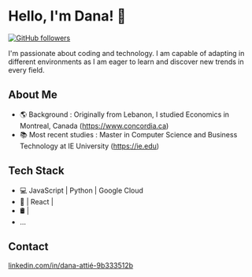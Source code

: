 # Hello, I'm Dana! 👋


[![GitHub followers](https://img.shields.io/github/followers/danaattie?label=Follow&style=social)](https://github.com/danaattie)

I'm passionate about coding and technology. I am capable of adapting in different environments as I am eager to learn and discover new trends in every field. 

## About Me
- 🌎 Background : Originally from Lebanon, I studied Economics in Montreal, Canada (https://www.concordia.ca)
- 📚 Most recent studies : Master in Computer Science and Business Technology at IE University (https://ie.edu)

## Tech Stack
- 💻 JavaScript | Python | Google Cloud
- 🚀 | React | 
- 🛢️  | 
- ...

## Contact
[linkedin.com/in/dana-attié-9b333512b](https://www.linkedin.com/in/dana-attié-9b333512b/)



